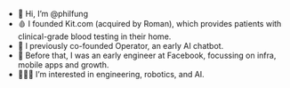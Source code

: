 - 👋 Hi, I’m @philfung
- 🩸 I founded Kit.com (acquired by Roman), which provides patients with clinical-grade blood testing in their home.
- 🤖 I previously co-founded Operator, an early AI chatbot.
- 📱 Before that, I was an early engineer at Facebook, focussing on infra, mobile apps and growth.
- 🧑🏻‍💻 I’m interested in engineering, robotics, and AI.
<!---
philfung/philfung is a ✨ special ✨ repository because its `README.md` (this file) appears on your GitHub profile.
You can click the Preview link to take a look at your changes.
--->
